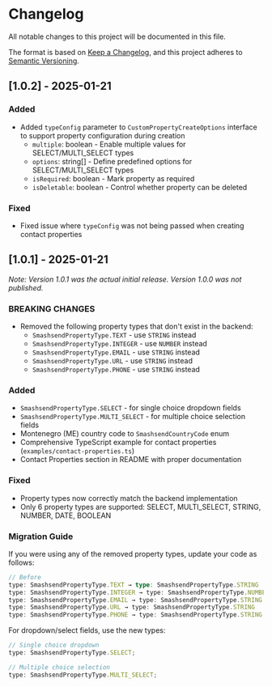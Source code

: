 # Changelog

All notable changes to this project will be documented in this file.

The format is based on [Keep a Changelog](https://keepachangelog.com/en/1.0.0/),
and this project adheres to [Semantic Versioning](https://semver.org/spec/v2.0.0.html).

## [1.0.2] - 2025-01-21

### Added

- Added `typeConfig` parameter to `CustomPropertyCreateOptions` interface to support property configuration during creation
  - `multiple`: boolean - Enable multiple values for SELECT/MULTI_SELECT types
  - `options`: string[] - Define predefined options for SELECT/MULTI_SELECT types
  - `isRequired`: boolean - Mark property as required
  - `isDeletable`: boolean - Control whether property can be deleted

### Fixed

- Fixed issue where `typeConfig` was not being passed when creating contact properties

## [1.0.1] - 2025-01-21

_Note: Version 1.0.1 was the actual initial release. Version 1.0.0 was not published._

### BREAKING CHANGES

- Removed the following property types that don't exist in the backend:
  - `SmashsendPropertyType.TEXT` - use `STRING` instead
  - `SmashsendPropertyType.INTEGER` - use `NUMBER` instead
  - `SmashsendPropertyType.EMAIL` - use `STRING` instead
  - `SmashsendPropertyType.URL` - use `STRING` instead
  - `SmashsendPropertyType.PHONE` - use `STRING` instead

### Added

- `SmashsendPropertyType.SELECT` - for single choice dropdown fields
- `SmashsendPropertyType.MULTI_SELECT` - for multiple choice selection fields
- Montenegro (ME) country code to `SmashsendCountryCode` enum
- Comprehensive TypeScript example for contact properties (`examples/contact-properties.ts`)
- Contact Properties section in README with proper documentation

### Fixed

- Property types now correctly match the backend implementation
- Only 6 property types are supported: SELECT, MULTI_SELECT, STRING, NUMBER, DATE, BOOLEAN

### Migration Guide

If you were using any of the removed property types, update your code as follows:

```typescript
// Before
type: SmashsendPropertyType.TEXT → type: SmashsendPropertyType.STRING
type: SmashsendPropertyType.INTEGER → type: SmashsendPropertyType.NUMBER
type: SmashsendPropertyType.EMAIL → type: SmashsendPropertyType.STRING
type: SmashsendPropertyType.URL → type: SmashsendPropertyType.STRING
type: SmashsendPropertyType.PHONE → type: SmashsendPropertyType.STRING
```

For dropdown/select fields, use the new types:

```typescript
// Single choice dropdown
type: SmashsendPropertyType.SELECT;

// Multiple choice selection
type: SmashsendPropertyType.MULTI_SELECT;
```
